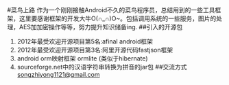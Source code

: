 ﻿#菜鸟上路
作为一个刚刚接触Android不久的菜鸟程序员，总结用到的一些工具框架，这里要感谢框架的开发大牛O(∩_∩)O~。包括调用系统的一些服务，图片的处理，AES加加密操作等等，努力提升知识储备ing.
##引入的开源包
1. 2012年最受欢迎开源项目第5名:afinal android框架
2. 2012年最受欢迎开源项目第3名:阿里开源代码fastjson框架
3. android orm映射框架 ormlite (类似于hibernate)
4. sourceforge.net中的汉语字符串转换为拼音的jar包
##交流方式
songzhiyong1121@gmail.com